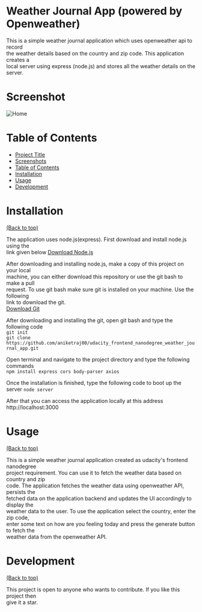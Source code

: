 
# Weather Journal App (powered by Openweather)

This is a simple weather journal application which uses openweather api to record  
the weather details based on the country and zip code. This application creates a  
local server using express (node.js) and stores all the weather details on the  
server.

# Screenshot

![Home](https://aniketraj00.github.io/udacity_frontend_nanodegree_weather_journal_app/public/screenshots/screenshot-1.jpg)

# Table of Contents

- [Project Title](#weather-journal-app-powered-by-openweather)
- [Screenshots](#screenshot)
- [Table of Contents](#table-of-contents)
- [Installation](#installation)
- [Usage](#usage)
- [Development](#development)


# Installation
[(Back to top)](#table-of-contents)

The application uses node.js(express). First download and install node.js using the  
link given below
[Download Node.js](https://nodejs.org/en/download)

After downloading and installing node.js, make a copy of this project on your local    
machine, you can either download this repository or use the git bash to make a pull    
request. To use git bash make sure git is installed on your machine. Use the following    
link to download the git.    
[Download Git](https://git-scm.com/downloads)

After downloading and installing the git, open git bash and type the following code  
`git init`  
`git clone https://github.com/aniketraj00/udacity_frontend_nanodegree_weather_journal_app.git` 

Open terminal and navigate to the project directory and type the following commands  
`npm install express cors body-parser axios`

Once the installation is finished, type the following code to boot up the server
`node server`

After that you can access the application locally at this address http://localhost:3000

# Usage
[(Back to top)](#table-of-contents)

This is a simple weather journal application created as udacity's frontend nanodegree  
project requirement. You can use it to fetch the weather data based on country and zip  
code. The application fetches the weather data using openweather API, persists the    
fetched data on the application backend and updates the UI accordingly to display the  
weather data to the user. To use the application select the country, enter the zip code,  
enter some text on how are you feeling today and press the generate button to fetch the   
weather data from the openweather API.

# Development
[(Back to top)](#table-of-contents)
  
This project is open to anyone who wants to contribute. If you like this project then   
give it a star.